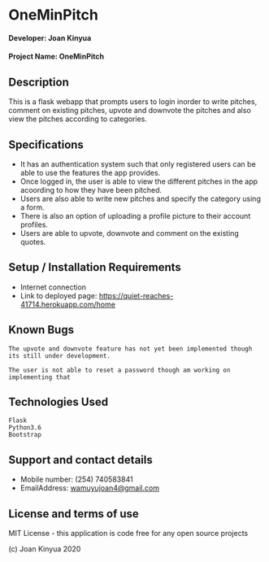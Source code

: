 # OneMinPitch

#### Developer: Joan Kinyua
#### Project Name: OneMinPitch

## Description
This is a flask webapp that prompts users to login inorder to write pitches, comment on existing pitches, upvote and downvote the pitches and also view the pitches according to categories.

## Specifications
* It has an authentication system such that only registered users can be able to use the features the app provides.
* Once logged in, the user is able to view the different pitches in the app acoording to how they have been pitched.
* Users are also able to write new pitches and specify the category using a form.
* There is also an option of uploading a profile picture to their account profiles.
* Users are able to upvote, downvote and comment on the existing quotes.

## Setup / Installation Requirements

* Internet connection
* Link to deployed page: https://quiet-reaches-41714.herokuapp.com/home

## Known Bugs

```
The upvote and downvote feature has not yet been implemented though its still under development.

The user is not able to reset a password though am working on implementing that
```

## Technologies Used
```
Flask
Python3.6
Bootstrap
```

## Support and contact details

* Mobile number: (254) 740583841
* EmailAddress: wamuyujoan4@gmail.com

## License and terms of use

MIT License - this application is code free for any open source projects

(c) Joan Kinyua 2020
